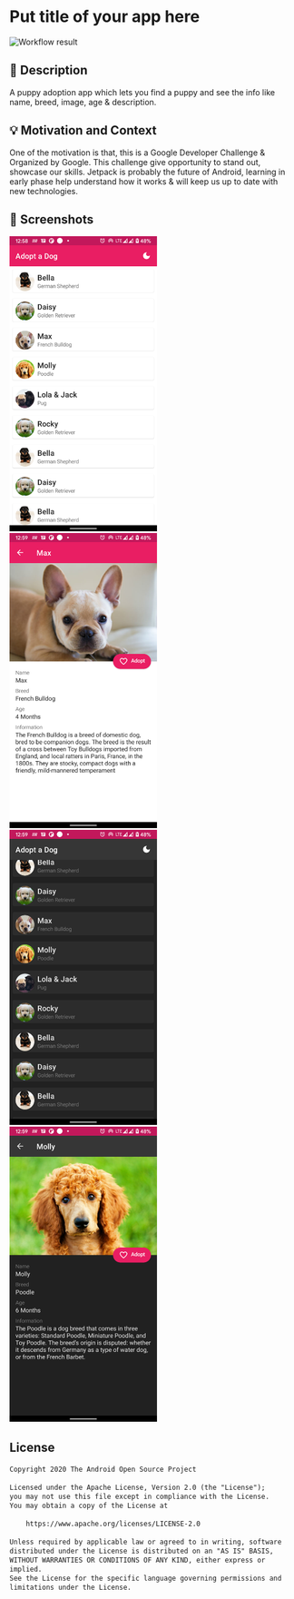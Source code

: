 # Put title of your app here

<!--- Replace <OWNER> with your Github Username and <REPOSITORY> with the name of your repository. -->
<!--- You can find both of these in the url bar when you open your repository in github. -->
![Workflow result](https://github.com/yogeshpaliyal/android-dev-challenge-compose/workflows/Check/badge.svg)


## :scroll: Description
<!--- Describe your app in one or two sentences -->
A puppy adoption app which lets you find a puppy and see the info like name, breed, image, age & description.

## :bulb: Motivation and Context
<!--- Optionally point readers to interesting parts of your submission. -->
<!--- What are you especially proud of? -->
One of the motivation is that, this is a Google Developer Challenge & Organized by Google. 
This challenge give opportunity to stand out, showcase our skills.
Jetpack is probably the future of Android, learning in early phase help understand how it works & will keep us up to date with new technologies.


## :camera_flash: Screenshots
<!-- You can add more screenshots here if you like -->
<img src="/results/screenshot_1.png" width="260">&emsp;<img src="/results/screenshot_2.png" width="260">&emsp;<img src="/results/screenshot_3.png" width="260">&emsp;<img src="/results/screenshot_4.png" width="260">

## License
```
Copyright 2020 The Android Open Source Project

Licensed under the Apache License, Version 2.0 (the "License");
you may not use this file except in compliance with the License.
You may obtain a copy of the License at

    https://www.apache.org/licenses/LICENSE-2.0

Unless required by applicable law or agreed to in writing, software
distributed under the License is distributed on an "AS IS" BASIS,
WITHOUT WARRANTIES OR CONDITIONS OF ANY KIND, either express or implied.
See the License for the specific language governing permissions and
limitations under the License.
```
